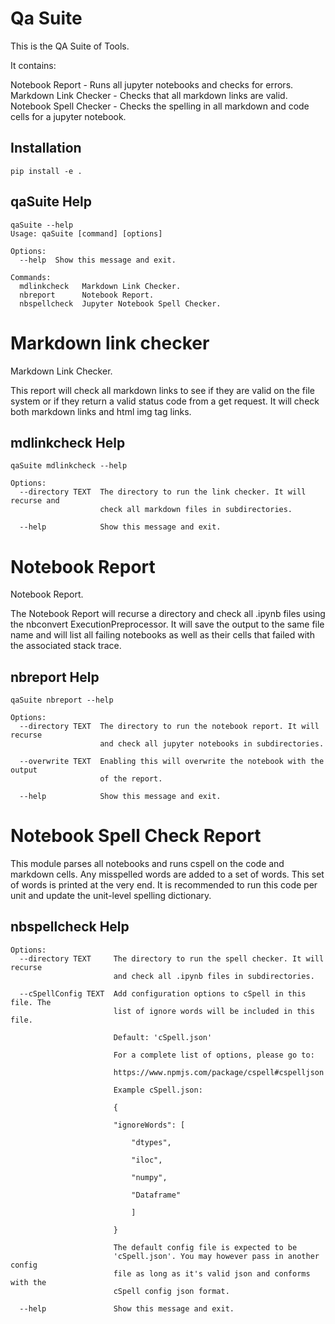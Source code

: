 # Qa Suite

This is the QA Suite of Tools.

  It contains:

  Notebook Report       - Runs all jupyter notebooks and checks for errors.
  Markdown Link Checker - Checks that all markdown links are valid.
  Notebook Spell Checker - Checks the spelling in all markdown and code cells for a jupyter notebook.

## Installation

```shell
pip install -e .
```

## qaSuite Help

```shell
qaSuite --help
Usage: qaSuite [command] [options]

Options:
  --help  Show this message and exit.

Commands:
  mdlinkcheck   Markdown Link Checker.
  nbreport      Notebook Report.
  nbspellcheck  Jupyter Notebook Spell Checker.
```

# Markdown link checker
Markdown Link Checker.

  This report will check all markdown links to see if they are valid on the
  file system  or if they return a valid status code from a get request. It
  will check both markdown links and html img tag links.
## mdlinkcheck Help
```shell 
qaSuite mdlinkcheck --help

Options:
  --directory TEXT  The directory to run the link checker. It will recurse and
                    check all markdown files in subdirectories.

  --help            Show this message and exit.

```

# Notebook Report


  Notebook Report.

  The Notebook Report will recurse a directory and check all .ipynb files
  using the nbconvert ExecutionPreprocessor.  It will save the output to the
  same file name and will list all failing notebooks as well as their cells
  that failed with the associated stack trace.

## nbreport Help

```shell
qaSuite nbreport --help

Options:
  --directory TEXT  The directory to run the notebook report. It will recurse
                    and check all jupyter notebooks in subdirectories.

  --overwrite TEXT  Enabling this will overwrite the notebook with the output
                    of the report.

  --help            Show this message and exit.
```

# Notebook Spell Check Report

  This module parses all notebooks and runs cspell on the code and
  markdown cells. Any misspelled words are added to a set of words.
  This set of words is printed at the very end. It is recommended to
  run this code per unit and update the unit-level spelling dictionary.

## nbspellcheck Help

```shell
Options:
  --directory TEXT     The directory to run the spell checker. It will recurse
                       and check all .ipynb files in subdirectories.

  --cSpellConfig TEXT  Add configuration options to cSpell in this file. The
                       list of ignore words will be included in this file.
                       
                       Default: 'cSpell.json'
                       
                       For a complete list of options, please go to:
                       
                       https://www.npmjs.com/package/cspell#cspelljson
                       
                       Example cSpell.json:
                       
                       {
                       
                       "ignoreWords": [
                       
                           "dtypes",
                       
                           "iloc",
                       
                           "numpy",
                       
                           "Dataframe"
                       
                           ]
                       
                       }
                       
                       The default config file is expected to be
                       'cSpell.json'. You may however pass in another config
                       file as long as it's valid json and conforms with the
                       cSpell config json format.

  --help               Show this message and exit.
```